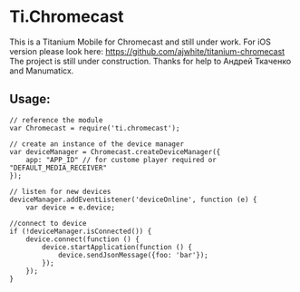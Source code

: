 Ti.Chromecast
=============
This is a Titanium Mobile for Chromecast and still under work. For iOS version please look here: https://github.com/ajwhite/titanium-chromecast
The project is still under construction. Thanks for help to Андрей Ткаченко and Manumaticx.


Usage:
------

~~~
// reference the module
var Chromecast = require('ti.chromecast');

// create an instance of the device manager
var deviceManager = Chromecast.createDeviceManager({
    app: "APP_ID" // for custome player required or "DEFAULT_MEDIA_RECEIVER"
});

// listen for new devices
deviceManager.addEventListener('deviceOnline', function (e) {
    var device = e.device;

//connect to device
if (!deviceManager.isConnected()) {
    device.connect(function () {
        device.startApplication(function () {
            device.sendJsonMessage({foo: 'bar'});
        });
    });
}



~~~
